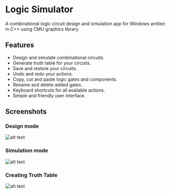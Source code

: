 # Logic Simulator 
A combinational logic circuit design and simulation app for Windows written in C++ using CMU graphics library.

## Features
- Design and simulate combinational circuits.
- Generate truth table for your circuits.
- Save and restore your circuits.
- Undo and redo your actions.
- Copy, cut and paste logic gates and components.
- Rename and delete added gates.
- Keyboard shortcuts for all available actions.
- Simple and friendly user interface.

## Screenshots
### Design mode
![alt text](https://i.ibb.co/YpvsyL0/Logic-Simulator.png)

### Simulation mode
![alt text](https://i.ibb.co/8bxWqSX/Simulation-Mode.png)

### Creating Truth Table
![alt text](https://i.ibb.co/nRz46sm/Truth-table.png)
